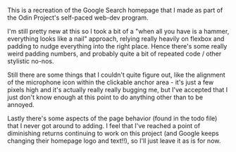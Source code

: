 This is a recreation of the Google Search homepage that I made as part of the Odin Project's self-paced web-dev program. 

I'm still pretty new at this so I took a bit of a "when all you have is a hammer, everything looks like a nail" approach, relying really heavily on flexbox and padding to nudge everything into the right place. Hence there's some really weird padding numbers, and probably quite a bit of repeated code / other stylistic no-nos.

Still there are some things that I couldn't quite figure out, like the alignment of the microphone icon within the clickable anchor area - it's just a few pixels high and it's actually really really bugging me, but I've accepted that I just don't know enough at this point to do anything other than to be annoyed.

Lastly there's some aspects of the page behavior (found in the todo file) that I never got around to adding. I feel that I've reached a point of diminishing returns continuing to work on this project (and Google keeps changing their homepage logo and text!!), so I'll just leave it as is for now.

